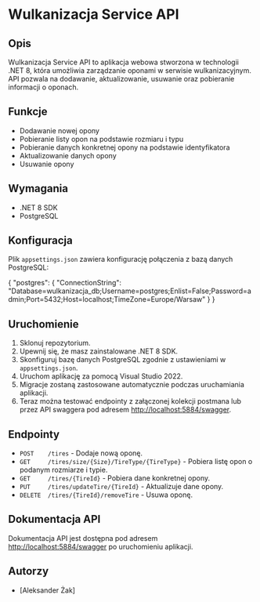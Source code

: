 # Wulkanizacja Service API

## Opis
Wulkanizacja Service API to aplikacja webowa stworzona w technologii .NET 8, która umożliwia zarządzanie oponami w serwisie wulkanizacyjnym. API pozwala na dodawanie, aktualizowanie, usuwanie oraz pobieranie informacji o oponach.

## Funkcje
- Dodawanie nowej opony
- Pobieranie listy opon na podstawie rozmiaru i typu
- Pobieranie danych konkretnej opony na podstawie identyfikatora
- Aktualizowanie danych opony
- Usuwanie opony

## Wymagania
- .NET 8 SDK
- PostgreSQL

## Konfiguracja
Plik `appsettings.json` zawiera konfigurację połączenia z bazą danych PostgreSQL:

{ "postgres": { "ConnectionString": "Database=wulkanizacja_db;Username=postgres;Enlist=False;Password=admin;Port=5432;Host=localhost;TimeZone=Europe/Warsaw" } }


## Uruchomienie
1. Sklonuj repozytorium.
2. Upewnij się, że masz zainstalowane .NET 8 SDK.
3. Skonfiguruj bazę danych PostgreSQL zgodnie z ustawieniami w `appsettings.json`.
4. Uruchom aplikację za pomocą Visual Studio 2022.
5. Migracje zostaną zastosowane automatycznie podczas uruchamiania aplikacji.
6. Teraz można testować endpointy z załączonej kolekcji postmana lub przez API swaggera pod adresem [http://localhost:5884/swagger](http://localhost:5884/swagger).


## Endpointy
- `POST    /tires` - Dodaje nową oponę.
- `GET     /tires/size/{Size}/TireType/{TireType}` - Pobiera listę opon o podanym rozmiarze i typie.
- `GET     /tires/{TireId}` - Pobiera dane konkretnej opony.
- `PUT     /tires/updateTire/{TireId}` - Aktualizuje dane opony.
- `DELETE  /tires/{TireId}/removeTire` - Usuwa oponę.

## Dokumentacja API
Dokumentacja API jest dostępna pod adresem [http://localhost:5884/swagger](http://localhost:5884/swagger) po uruchomieniu aplikacji.

## Autorzy
- [Aleksander Żak]

